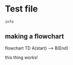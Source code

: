 # Test file

```mermaid
info
```

## making a flowchart

<div class = "mermaid">
flowchart TD
A(start) --> B(End)
</div>

this thing works!
